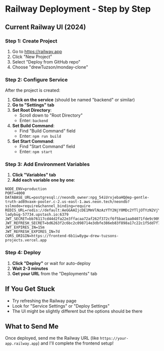 # Railway Deployment - Step by Step

## Current Railway UI (2024)

### Step 1: Create Project
1. Go to https://railway.app
2. Click "New Project"
3. Select "Deploy from GitHub repo"
4. Choose "drewTuzson/monday-clone"

### Step 2: Configure Service
After the project is created:

1. **Click on the service** (should be named "backend" or similar)
2. **Go to "Settings" tab**
3. **Set Root Directory**: 
   - Scroll down to "Root Directory"  
   - Enter: `backend`
4. **Set Build Command**:
   - Find "Build Command" field
   - Enter: `npm run build`
5. **Set Start Command**:
   - Find "Start Command" field  
   - Enter: `npm start`

### Step 3: Add Environment Variables
1. **Click "Variables" tab**
2. **Add each variable one by one**:

```
NODE_ENV=production
PORT=4000
DATABASE_URL=postgresql://neondb_owner:npg_54iUrxjebaHQ@ep-gentle-truth-ad89vaxm-pooler.c-2.us-east-1.aws.neon.tech/neondb?sslmode=require&channel_binding=require
REDIS_URL=redis://default:AeGGAAIjcDE1MmVlNzAzYTY2NjY0MDc2YTljOTYzN2VjYzc3YTM0ZnAxMA@classic-ladybug-57734.upstash.io:6379
JWT_SECRET=bb76117cd44d2fa22e3ffacaa72af262f372cf6f5bae1aa04071fde9c90935df
JWT_REFRESH_SECRET=bd6263f2c6bc2c098714e3dbfe386eb83f898a17c22c1f5dd7f71fe36f258e84
JWT_EXPIRES_IN=15m
JWT_REFRESH_EXPIRES_IN=7d
CORS_ORIGIN=https://frontend-6b1iw8ygw-drew-tuzsons-projects.vercel.app
```

### Step 4: Deploy
1. **Click "Deploy"** or wait for auto-deploy
2. **Wait 2-3 minutes**
3. **Get your URL** from the "Deployments" tab

## If You Get Stuck
- Try refreshing the Railway page
- Look for "Service Settings" or "Deploy Settings"
- The UI might be slightly different but the options should be there

## What to Send Me
Once deployed, send me the Railway URL (like `https://your-app.railway.app`) and I'll complete the frontend setup!